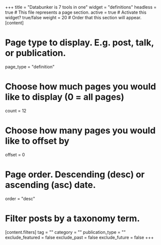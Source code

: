 +++
title = "Databunker is 7 tools in one"
widget = "definitions"
headless = true  # This file represents a page section.
active = true  # Activate this widget? true/false
weight = 20  # Order that this section will appear.
[content]
  # Page type to display. E.g. post, talk, or publication.
  page_type = "definition"

  # Choose how much pages you would like to display (0 = all pages)
  count = 12

  # Choose how many pages you would like to offset by
  offset = 0

  # Page order. Descending (desc) or ascending (asc) date.
  order = "desc"

  # Filter posts by a taxonomy term.
  [content.filters]
    tag = ""
    category = ""
    publication_type = ""
    exclude_featured = false
    exclude_past = false
    exclude_future = false
+++
